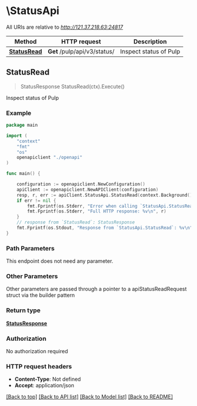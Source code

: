 # \StatusApi

All URIs are relative to *http://121.37.218.63:24817*

Method | HTTP request | Description
------------- | ------------- | -------------
[**StatusRead**](StatusApi.md#StatusRead) | **Get** /pulp/api/v3/status/ | Inspect status of Pulp



## StatusRead

> StatusResponse StatusRead(ctx).Execute()

Inspect status of Pulp



### Example

```go
package main

import (
    "context"
    "fmt"
    "os"
    openapiclient "./openapi"
)

func main() {

    configuration := openapiclient.NewConfiguration()
    apiClient := openapiclient.NewAPIClient(configuration)
    resp, r, err := apiClient.StatusApi.StatusRead(context.Background()).Execute()
    if err != nil {
        fmt.Fprintf(os.Stderr, "Error when calling `StatusApi.StatusRead``: %v\n", err)
        fmt.Fprintf(os.Stderr, "Full HTTP response: %v\n", r)
    }
    // response from `StatusRead`: StatusResponse
    fmt.Fprintf(os.Stdout, "Response from `StatusApi.StatusRead`: %v\n", resp)
}
```

### Path Parameters

This endpoint does not need any parameter.

### Other Parameters

Other parameters are passed through a pointer to a apiStatusReadRequest struct via the builder pattern


### Return type

[**StatusResponse**](StatusResponse.md)

### Authorization

No authorization required

### HTTP request headers

- **Content-Type**: Not defined
- **Accept**: application/json

[[Back to top]](#) [[Back to API list]](../README.md#documentation-for-api-endpoints)
[[Back to Model list]](../README.md#documentation-for-models)
[[Back to README]](../README.md)

